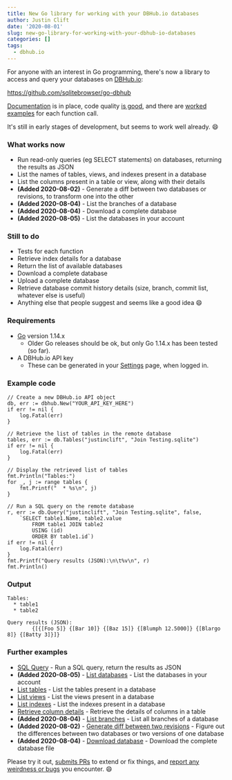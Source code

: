 ```yaml
---
title: New Go library for working with your DBHub.io databases
author: Justin Clift
date: '2020-08-01'
slug: new-go-library-for-working-with-your-dbhub-io-databases
categories: []
tags:
  - dbhub.io
---
```


For anyone with an interest in Go programming, there's now a library to access and query your databases on [DBHub.io](https://dbhub.io):

https://github.com/sqlitebrowser/go-dbhub

[Documentation](https://pkg.go.dev/github.com/sqlitebrowser/go-dbhub) is in place, code quality [is good](https://goreportcard.com/report/github.com/sqlitebrowser/go-dbhub), and there are [worked examples](#further-examples) for each function call.

It's still in early stages of development, but seems to work well already. :smile:

### What works now

* Run read-only queries (eg SELECT statements) on databases, returning the results as JSON
* List the names of tables, views, and indexes present in a database
* List the columns present in a table or view, along with their details
* **(Added 2020-08-02)** - Generate a diff between two databases or revisions, to transform one into the other
* **(Added 2020-08-04)** - List the branches of a database
* **(Added 2020-08-04)** - Download a complete database
* **(Added 2020-08-05)** - List the databases in your account

### Still to do

* Tests for each function
* Retrieve index details for a database
* Return the list of available databases
* Download a complete database
* Upload a complete database
* Retrieve database commit history details (size, branch, commit list, whatever else is useful)
* Anything else that people suggest and seems like a good idea :smile:

### Requirements

* [Go](https://golang.org/dl/) version 1.14.x
  * Older Go releases should be ok, but only Go 1.14.x has been tested (so far).
* A DBHub.io API key
  * These can be generated in your [Settings](https://dbhub.io/pref) page, when logged in.

### Example code

```
// Create a new DBHub.io API object
db, err := dbhub.New("YOUR_API_KEY_HERE")
if err != nil {
    log.Fatal(err)
}

// Retrieve the list of tables in the remote database
tables, err := db.Tables("justinclift", "Join Testing.sqlite")
if err != nil {
    log.Fatal(err)
}

// Display the retrieved list of tables
fmt.Println("Tables:")
for _, j := range tables {
    fmt.Printf("  * %s\n", j)
}

// Run a SQL query on the remote database
r, err := db.Query("justinclift", "Join Testing.sqlite", false,
    `SELECT table1.Name, table2.value
        FROM table1 JOIN table2
        USING (id)
        ORDER BY table1.id`)
if err != nil {
    log.Fatal(err)
}
fmt.Printf("Query results (JSON):\n\t%v\n", r)
fmt.Println()
```

### Output

```
Tables:
  * table1
  * table2

Query results (JSON):
        {[{[Foo 5]} {[Bar 10]} {[Baz 15]} {[Blumph 12.5000]} {[Blargo 8]} {[Batty 3]}]}
```

### Further examples

* [SQL Query](https://github.com/sqlitebrowser/go-dbhub/blob/master/examples/sql_query/main.go) - Run a SQL query, return the results as JSON
* **(Added 2020-08-05)** - [List databases](https://github.com/sqlitebrowser/go-dbhub/blob/master/examples/list_databases/main.go) - List the databases in your account
* [List tables](https://github.com/sqlitebrowser/go-dbhub/blob/master/examples/list_tables/main.go) - List the tables present in a database
* [List views](https://github.com/sqlitebrowser/go-dbhub/blob/master/examples/list_views/main.go) - List the views present in a database
* [List indexes](https://github.com/sqlitebrowser/go-dbhub/blob/master/examples/list_indexes/main.go) - List the indexes present in a database
* [Retrieve column details](https://github.com/sqlitebrowser/go-dbhub/blob/master/examples/column_details/main.go) - Retrieve the details of columns in a table
* **(Added 2020-08-04)** - [List branches](https://github.com/sqlitebrowser/go-dbhub/blob/master/examples/list_branches/main.go) - List all branches of a database
* **(Added 2020-08-02)** - [Generate diff between two revisions](https://github.com/sqlitebrowser/go-dbhub/blob/master/examples/diff_commits/main.go) - Figure out the differences between two databases or two versions of one database
* **(Added 2020-08-04)** - [Download database](https://github.com/sqlitebrowser/go-dbhub/blob/master/examples/download_database/main.go) - Download the complete database file


Please try it out, [submits PRs](https://github.com/sqlitebrowser/go-dbhub/pulls) to extend or fix things, and [report any weirdness or bugs](https://github.com/sqlitebrowser/go-dbhub/issues) you encounter. :smile: